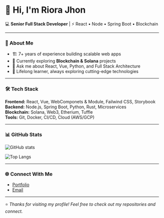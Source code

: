 # 👋 Hi, I'm Riora Jhon  

💻 **Senior Full Stack Developer** | ⚡ React • Node • Spring Boot • Blockchain  

---

### 🚀 About Me
- 🏗️ 7+ years of experience building scalable web apps  
- 🔭 Currently exploring **Blockchain & Solana** projects  
- 💬 Ask me about React, Vue, Python, and Full Stack Architecture  
- 🌱 Lifelong learner, always exploring cutting-edge technologies  

---

### 🛠️ Tech Stack
**Frontend:** React, Vue, WebComponets & Module, Failwind CSS, Storybook  
**Backend:** Node.js, Spring Boot, Python, Rust, Microservices  
**Blockchain:** Solana, Web3, Etherium, Tuffle  
**Tools:** Git, Docker, CI/CD, Cloud (AWS/GCP)  

---

### 📊 GitHub Stats
![GitHub stats](https://github-readme-stats.vercel.app/api?username=riora-jhon&show_icons=true&theme=tokyonight)  

![Top Langs](https://github-readme-stats.vercel.app/api/top-langs/?username=riora-jhon&layout=compact&theme=tokyonight)  

---

### 🌐 Connect With Me
- [Portfolio](https://riorajhon.github.io)  
- [Email](mailto:riora19930303@outlook.come)  

---

⭐️ *Thanks for visiting my profile! Feel free to check out my repositories and connect.*  
